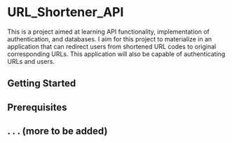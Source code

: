 # URL_Shortener_API
This is a project aimed at learning API functionality, implementation of authentication, and databases. I aim for this project to materialize in an application that can redirect users from shortened URL codes to original corresponding URLs. This application will also be capable of authenticating URLs and users.

## Getting Started


## Prerequisites


## . . . (more to be added)
